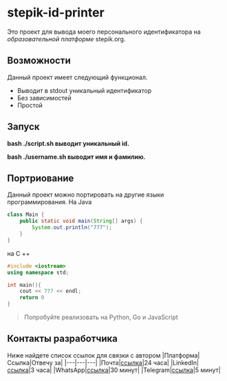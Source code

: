 # stepik-id-printer

Это проект для вывода моего персонального идентификатора на *образовательной платформе* stepik.org.

## Возможности

Данный проект имеет следующий функционал.
- Выводит в stdout уникальный идентификатор
- Без зависимостей
- Простой

## Запуск

__bash ./script.sh выводит уникальный id.__

__bash ./username.sh выводит имя и фамилию.__

## Портриование

Данный проект можно портировать на другие языки программирования.
На Java
``` Java
class Main {
    public static void main(String[] args) {
        System.out.println("777");
    }
}
```
на C ++
``` C++
#include <iostream>
using namespace std;

int main(){
    cout << 777 << endl;
    return 0
}
```

> Попробуйте реализовать на Python, Go и JavaScript
## Контакты разработчика

Ниже найдете список ссылок для связки с автором
|Платформа|Ссылка|Отвечу за|
|---|---|---|
|Почта|[ссылка](https://github.com/Ryskulow)|24 часа|
|LinkedIn|[ссылка](https://github.com/Ryskulow)|3 часа|
|WhatsApp|[ссылка](https://github.com/Ryskulow)|30 минут|
|Telegram|[ссылка](https://github.com/Ryskulow)|5 минут|
